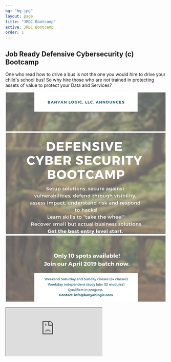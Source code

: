 ```yaml
---
bg: "bg.jpg"
layout: page
title: "JRDC Bootcamp"
active: JRDC Bootcamp
order: 1
---
```

## Job Ready Defensive Cybersecurity (c) Bootcamp
One who read how to drive a bus is not the one you would hire to drive your child's school bus! So why hire those who are not trained in protecting assets of value to protect your Data and Services?

![Bootcamp flyer](/assets/images/BLFlyer.jpg)  

<iframe src="https://sway.office.com/s/tGY8DyDZB6qsbOH4/embed"></iframe>